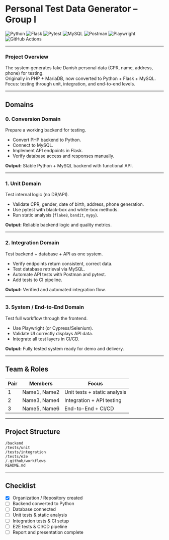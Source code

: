 # Personal Test Data Generator – Group I
![Python](https://img.shields.io/badge/Python-3.11+-blue?logo=python)
![Flask](https://img.shields.io/badge/Backend-Flask-lightgrey?logo=flask)
![Pytest](https://img.shields.io/badge/Tests-Pytest-green?logo=pytest)
![MySQL](https://img.shields.io/badge/Database-MySQL-blue?logo=mysql)
![Postman](https://img.shields.io/badge/API-Postman-orange?logo=postman)
![Playwright](https://img.shields.io/badge/E2E-Playwright-purple?logo=microsoft)
![GitHub Actions](https://img.shields.io/badge/CI-CD-GitHub_Actions-black?logo=githubactions)

---

### Project Overview
The system generates fake Danish personal data (CPR, name, address, phone) for testing.  
Originally in PHP + MariaDB, now converted to Python + Flask + MySQL.  
Focus: testing through unit, integration, and end-to-end levels.

---

## Domains

### 0. Conversion Domain
Prepare a working backend for testing.  
- Convert PHP backend to Python.  
- Connect to MySQL.  
- Implement API endpoints in Flask.  
- Verify database access and responses manually.  

**Output:** Stable Python + MySQL backend with functional API.

---

### 1. Unit Domain
Test internal logic (no DB/API).  
- Validate CPR, gender, date of birth, address, phone generation.  
- Use pytest with black-box and white-box methods.  
- Run static analysis (`flake8`, `bandit`, `mypy`).  

**Output:** Reliable backend logic and quality metrics.

---

### 2. Integration Domain
Test backend + database + API as one system.  
- Verify endpoints return consistent, correct data.  
- Test database retrieval via MySQL.  
- Automate API tests with Postman and pytest.  
- Add tests to CI pipeline.  

**Output:** Verified and automated integration flow.

---

### 3. System / End-to-End Domain
Test full workflow through the frontend.  
- Use Playwright (or Cypress/Selenium).  
- Validate UI correctly displays API data.  
- Integrate all test layers in CI/CD.  

**Output:** Fully tested system ready for demo and delivery.

---

## Team & Roles
| Pair | Members | Focus |
|------|----------|--------|
| 1 | Name1, Name2 | Unit tests + static analysis |
| 2 | Name3, Name4 | Integration + API testing |
| 3 | Name5, Name6 | End-to-End + CI/CD |

---

## Project Structure
```
/backend
/tests/unit
/tests/integration
/tests/e2e
/.github/workflows
README.md
```

---

## Checklist
- [x] Organization / Repository created
- [ ] Backend converted to Python  
- [ ] Database connected  
- [ ] Unit tests & static analysis  
- [ ] Integration tests & CI setup  
- [ ] E2E tests & CI/CD pipeline  
- [ ] Report and presentation complete
